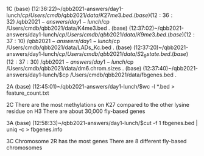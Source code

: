 1C
(base) (12:36:22)~/qbb2021-answers/day1-lunch/$cp /Users/cmdb/qbb2021/data/K27me3.bed .
(base) (12:36:32)~/qbb2021-answers/day1-lunch/$cp /Users/cmdb/qbb2021/data/K4me3.bed .
(base) (12:37:02)~/qbb2021-answers/day1-lunch/$cp /Users/cmdb/qbb2021/data/K9me3.bed .
(base) (12:37:10)~/qbb2021-answers/day1-lunch/$cp /Users/cmdb/qbb2021/data/LADs_Kc.bed .
(base) (12:37:20)~/qbb2021-answers/day1-lunch/$cp /Users/cmdb/qbb2021/data/S2_9state.bed .
(base) (12:37:30)~/qbb2021-answers/day1-lunch/$cp /Users/cmdb/qbb2021/data/dm6.chrom.sizes .
(base) (12:37:40)~/qbb2021-answers/day1-lunch/$cp /Users/cmdb/qbb2021/data/fbgenes.bed .

2A
(base) (12:45:01)~/qbb2021-answers/day1-lunch/$wc -l *.bed > feature_count.txt

2C
There are the most methylations on K27 compared to the other lysine residue on H3
There are about 30,000 fly-based genes

3A
(base) (12:58:33)~/qbb2021-answers/day1-lunch/$cut -f 1 fbgenes.bed | uniq -c > fbgenes.info

3C
Chromosome 2R has the most genes
There are 8 different fly-based chromosomes
